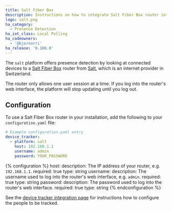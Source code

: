```yaml
---
title: Salt Fiber Box
description: Instructions on how to integrate Salt Fiber Box router into Home Assistant.
logo: salt.png
ha_category:
  - Presence Detection
ha_iot_class: Local Polling
ha_codeowners:
  - '@bjornorri'
ha_release: '0.106.0'
---
```


The `salt` platform offers presence detection by looking at connected devices to a [Salt Fiber Box](https://fiber.salt.ch/en/fiber/equipment/fiber-box) router from [Salt](https://www.salt.ch), which is an internet provider in Switzerland.

<div class='note'>
The router only allows one user session at a time. If you log into the router's web interface, the platform will stop updating until you log out.
</div>

## Configuration

To use a Salt Fiber Box router in your installation, add the following to your `configuration.yaml` file:

```yaml
# Example configuration.yaml entry
device_tracker:
  - platform: salt
    host: 192.168.1.1
    username: admin
    password: YOUR_PASSWORD
```

{% configuration %}
host:
  description: The IP address of your router, e.g. `192.168.1.1`.
  required: true
  type: string
username:
  description: The username used to log into the router's web interface, e.g. `admin`.
  required: true
  type: string
password:
  description: The password used to log into the router's web interface.
  required: true
  type: string
{% endconfiguration %}

See the [device tracker integration page](/integrations/device_tracker/) for instructions how to configure the people to be tracked.
